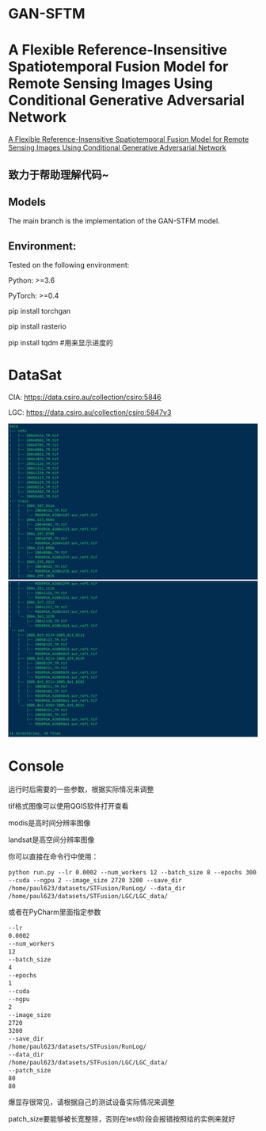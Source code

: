 # GAN-SFTM
# A Flexible Reference-Insensitive Spatiotemporal Fusion Model for Remote Sensing Images Using Conditional Generative Adversarial Network
[A Flexible Reference-Insensitive Spatiotemporal Fusion Model for Remote Sensing Images Using Conditional Generative Adversarial Network](https://ieeexplore.ieee.org/abstract/document/9336033)
## 致力于帮助理解代码~
## Models
The main branch is the implementation of the GAN-STFM model.

## Environment:

Tested on the following environment:

Python: >=3.6

PyTorch: >=0.4

pip install torchgan

pip install rasterio

pip install tqdm  #用来显示进度的

# DataSat
CIA:  https://data.csiro.au/collection/csiro:5846   

LGC:  https://data.csiro.au/collection/csiro:5847v3

![图像1](screenshots/Data-Directory-1.png)
![图像2](screenshots/Data-Directory-2.png)
# Console
运行时后需要的一些参数，根据实际情况来调整


tif格式图像可以使用QGIS软件打开查看


modis是高时间分辨率图像

landsat是高空间分辨率图像

你可以直接在命令行中使用：

```shell
python run.py --lr 0.0002 --num_workers 12 --batch_size 8 --epochs 300 --cuda --ngpu 2 --image_size 2720 3200 --save_dir /home/paul623/datasets/STFusion/RunLog/ --data_dir /home/paul623/datasets/STFusion/LGC/LGC_data/
```
或者在PyCharm里面指定参数
```shell
--lr
0.0002
--num_workers
12
--batch_size
4
--epochs
1
--cuda
--ngpu
2
--image_size
2720
3200
--save_dir
/home/paul623/datasets/STFusion/RunLog/
--data_dir
/home/paul623/datasets/STFusion/LGC/LGC_data/
--patch_size
80
80
```
爆显存很常见，请根据自己的测试设备实际情况来调整

patch_size要能够被长宽整除，否则在test阶段会报错按照给的实例来就好